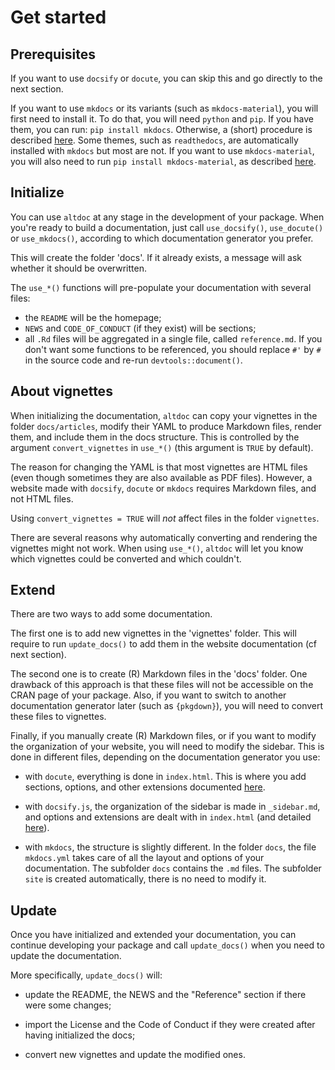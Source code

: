 # Get started

## Prerequisites

If you want to use `docsify` or `docute`, you can skip this and go directly to the next section.

If you want to use `mkdocs` or its variants (such as `mkdocs-material`), you will first need to install it. To do that, you will need `python` and `pip`. If you have them, you can run: `pip install mkdocs`. Otherwise, a (short) procedure is described [here](https://www.mkdocs.org/user-guide/installation/). Some themes, such as `readthedocs`, are automatically installed with `mkdocs` but most are not. If you want to use `mkdocs-material`, you will also need to run `pip install mkdocs-material`, as described [here](https://squidfunk.github.io/mkdocs-material/getting-started/#with-pip).

## Initialize

You can use `altdoc` at any stage in the development of your package. When you're ready to build a documentation, just call `use_docsify()`, `use_docute()` or `use_mkdocs()`, according to which documentation generator you prefer.

This will create the folder 'docs'. If it already exists, a message will ask whether it should be overwritten. 

The `use_*()` functions will pre-populate your documentation with several files:

* the `README` will be the homepage;
* `NEWS` and `CODE_OF_CONDUCT` (if they exist) will be sections;
* all `.Rd` files will be aggregated in a single file, called `reference.md`. If you don't want some functions to be referenced, you should replace `#'` by `#` in the source code and re-run `devtools::document()`.

## About vignettes

When initializing the documentation, `altdoc` can copy your vignettes in the folder `docs/articles`, modify their YAML to produce Markdown files, render them, and include them in the docs structure. This is controlled by the argument `convert_vignettes` in `use_*()` (this argument is `TRUE` by default).

The reason for changing the YAML is that most vignettes are HTML files (even though sometimes they are also available as PDF files). However, a website made with `docsify`, `docute` or `mkdocs` requires Markdown files, and not HTML files. 

<Note type="info">

Using `convert_vignettes = TRUE` will *not* affect files in the folder `vignettes`.

</Note>

<Note type="warning">

There are several reasons why automatically converting and rendering the vignettes might not work. When using `use_*()`, `altdoc` will let you know which vignettes could be converted and which couldn't. 

</Note>


## Extend 

There are two ways to add some documentation.

The first one is to add new vignettes in the 'vignettes' folder. This will require to run `update_docs()` to add them in the website documentation (cf next section). 

The second one is to create (R) Markdown files in the 'docs' folder. One drawback of this approach is that these files will not be accessible on the CRAN page of your package. Also, if you want to switch to another documentation generator later (such as `{pkgdown}`), you will need to convert these files to vignettes.

Finally, if you manually create (R) Markdown files, or if you want to modify the organization of your website, you will need to modify the sidebar. This is done in different files, depending on the documentation generator you use:

* with `docute`, everything is done in `index.html`. This is where you add sections, options, and other extensions documented [here](https://docute.org).

* with `docsify.js`, the organization of the sidebar is made in `_sidebar.md`, and options and extensions are dealt with in `index.html` (and detailed [here](https://docsify.js.org/#/)).

* with `mkdocs`, the structure is slightly different. In the folder `docs`, the file `mkdocs.yml` takes care of all the layout and options of your documentation. The subfolder `docs` contains the `.md` files. The subfolder `site` is created automatically, there is no need to modify it.

## Update 

Once you have initialized and extended your documentation, you can continue developing your package and call `update_docs()` when you need to update the documentation.

More specifically, `update_docs()` will:

* update the README, the NEWS and the "Reference" section if there were some changes;

* import the License and the Code of Conduct if they were created after having initialized the docs;

* convert new vignettes and update the modified ones.



